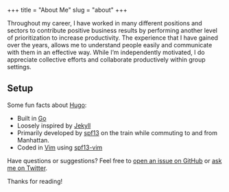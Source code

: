 +++
title = "About Me"
slug = "about"
+++
 
Throughout my career, I have worked in many different positions and sectors to contribute positive business results by performing another level of prioritization to increase productivity. The experience that I have gained over the years, allows me to understand people easily and communicate with them in an effective way. While I’m independently motivated, I do appreciate collective efforts and collaborate productively within group settings. 


## Setup

Some fun facts about [Hugo](http://gohugo.io/):

* Built in [Go](http://golang.org/)
* Loosely inspired by [Jekyll](http://jekyllrb.com/)
* Primarily developed by [spf13](http://spf13.com/) on the train while commuting to and from Manhattan.
* Coded in [Vim](http://vim.org) using [spf13-vim](http://vim.spf13.com/)

Have questions or suggestions? Feel free to [open an issue on GitHub](https://github.com/spf13/hugo/issues/new) or [ask me on Twitter](https://twitter.com/spf13).

Thanks for reading!
